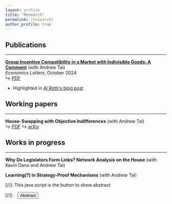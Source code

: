 ```yaml
---
layout: archive
title: "Research"
permalink: /research/
author_profile: true
---
```



## Publications
---

[**Group Incentive Compatibility in a Market with Indivisible Goods: A Comment**](https://www.sciencedirect.com/science/article/pii/S0165176524004221) (with Andrew Tai)  
*Economics Letters*, October 2024  
&#x21AA; [PDF](SandholtzTai24_economicsletters.pdf)
  - Highlighted in [Al Roth's blog post](https://marketdesigner.blogspot.com/2024/09/a-40-year-old-proof-about-top-trading.html)


## Working papers
---

**House-Swapping with Objective Indifferences** (with Andrew Tai)  
&#x21AA; [PDF](SandholtzTai_house_swapping.pdf) &#x21AA; [arXiv](https://arxiv.org/abs/house-swapping)


## Works in progress
---
**Why Do Legislators Form Links? Network Analysis on the House** (with Kevin Dano and Andrew Tai)

**Learning(?) in Strategy-Proof Mechanisms** (with Andrew Tai)



[//]: This java script is the button to show abstract
 <script>
  function visib(id) {
   var x = document.getElementById(id);
   if (x.style.display === "block") {
     x.style.display = "none";
   } else {
     x.style.display = "block";
   }
 }
 </script>

 [//]:&emsp;<button onclick="visib('polariz')" class="btn btn--inverse btn--small">Abstract</button>


